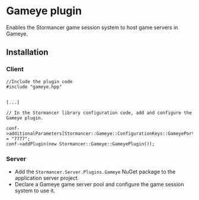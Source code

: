 # Gameye plugin


Enables the Stormancer game session system to host game servers in Gameye.

## Installation
### Client


    //Include the plugin code
    #include "gameye.hpp"
    

    [...]
    
    // In the Stormancer library configuration code, add and configure the Gameye plugin.

    conf->additionalParameters[Stormancer::Gameye::ConfigurationKeys::GameyePortId] = "7777";
	conf->addPlugin(new Stormancer::Gameye::GameyePlugin());


### Server

* Add the `Stormancer.Server.Plugins.Gameye` NuGet package to the application server project. 
* Declare a Gameye game server pool and configure the game session system to use it.
